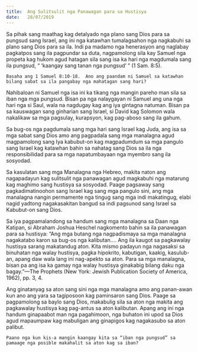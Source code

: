 ```yaml
---
title:  Ang Sulitsulit nga Panawagan para sa Hustisya
date:   28/07/2019
---
```


Sa pihak sang maathag kag detalyado nga plano sang Dios para sa pungsud sang Israel, ang ini nga katawhan tumalagsahon nga nagkabuhi sa plano sang Dios para sa ila.  Indi pa madamo nga henerasyon ang naglabay pagkatpos sang ila pagpundar sa duta, nagpamolong sila kay Samuel nga propeta kag hukom agud hatagan sila sang isa ka hari nga magdumala sang ila pungsud, “ ‘kaangay sang tanan nga pungsud’ ” (1 Sam. 8:5).

`Basaha ang 1 Samuel 8:10-18.  Ano ang paandam ni Samuel sa katawhan bilang sabat sa ila pangabay nga mahatagan sang hari?`

Nahibaloan ni Samuel nga isa ini ka tikang nga mangin pareho man sila sa iban nga mga pungsud.  Bisan pa nga nalaygayan ni Samuel ang una nga hari nga si Saul, wala na nagdugay kag ang iya gintagna natuman.  Bisan pa sa kauswagan sang ginharian sang Israel, si David kag Solomon wala nakalikaw sa mga pagsulay, kurapsyon, kag pag-aboso sang ila gahum.

Sa bug-os nga pagdumala sang mga hari sang Israel kag Juda, ang isa sa mga sabat sang Dios amo ang pagpadala sang mga manalagna agud magpamolong sang Iya kabubut-on kag magpadumdum sa mga pangulo sang Israel kag katawhan bahin sa nahatag sang Dios sa ila nga responsibilidad para sa mga napatumbayaan nga myembro sang ila sosyodad.

Sa kasulatan sang mga Manalagna nga Hebreo, makita naton ang nagapadayun kag sulitsulit nga panawagan agud magkabuhi nga matarung kag maghimo sang hustisya sa sosyodad.  Paage pagsaway sang pagkadimatinoohon sang Israel kag sang mga pangulo sini, ang mga manalagna nangin permamente nga tingug sang mga indi makatingug, elabi nagid yadtong nagakasakitan bangud sa indi pagsunod sang Israel sa Kabubut-on sang Dios.

Sa iya pagpamalandong sa handum sang mga manalagna sa Daan nga Katipan, si Abraham Joshua Heschel nagkomento bahin sa ila panawagan para sa hustisya:  “Ang mga butang nga nagpadismaya sa mga manalagna nagakatabo karon sa bug-os nga kalibutan…. Ang ila kaugot sa pagkawalay hustisya sarang makatandug aton.  Kita mismo padayun nga nagasaksi sa binuhatan nga walay hustisya, pagka hipokrito, kabutigan, kaakig, kasulub-an, apang daw wala lang ini nag-apekto sa aton.  Para sa mga manalagna, bisan pa ang isa ka gamay nga walay hustisya ginakabig bilang daku nga bagay.”—The Prophets (New York: Jewish Publication Society of America, 1962), pp. 3, 4. 

Ang ginatanyag sa aton sang sini nga mga manalagna amo ang panan-awan kun ano ang yara sa tagiposoon kag paminsaron sang Dios.  Paage sa pagpamolong sa baylo sang Dios, makabulig sila sa aton nga makita ang pagkawalay hustisya kag pag-antus sa aton kalibutan.  Apang ang ini nga handum ginapaabot man nga pagahimoon, nga buhaton ini upod sa Dios agud mapaumpaw kag mabuligan ang ginapigos kag nagakasubo sa aton palibut.

`Paano nga kun kis-a mangin kaangay kita sa “iban nga pungsud” sa pamaage nga posible makahalit sa aton kag sa iban?`